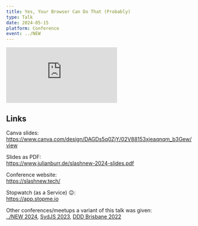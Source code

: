```yaml
---
title: Yes, Your Browser Can Do That (Probably)
type: Talk
date: 2024-05-15
platform: Conference
event: ../NEW
---
```


<iframe class="youtube-embed" src="https://www.youtube.com/embed/8gvEy3KXYfQ" title="YouTube video player" frameborder="0" allow="accelerometer; autoplay; clipboard-write; encrypted-media; gyroscope; picture-in-picture; web-share" referrerpolicy="strict-origin-when-cross-origin" allowfullscreen></iframe>

## Links

Canva slides: \
https://www.canva.com/design/DAGDs5q0ZjY/02V88153xjeaqnqm_b3Gew/view

Slides as PDF: \
https://www.julianburr.de/slashnew-2024-slides.pdf

Conference website: \
https://slashnew.tech/

Stopwatch (as a Service) 😉: \
https://app.stopme.io

Other conferences/meetups a variant of this talk was given: \
[../NEW 2024](./yes-your-browser-can-do-that-probably--slashnew-2024), [SydJS 2023](./web-apis-you-might-not-know), [DDD Brisbane 2022](./yes-your-browser-can-do-that-probably)

